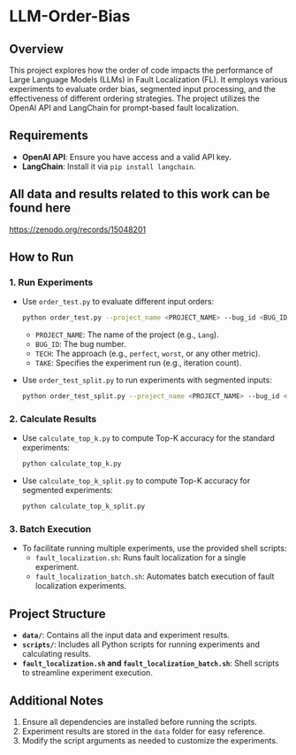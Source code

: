 # LLM-Order-Bias

## Overview
This project explores how the order of code impacts the performance of Large Language Models (LLMs) in Fault Localization (FL). It employs various experiments to evaluate order bias, segmented input processing, and the effectiveness of different ordering strategies. The project utilizes the OpenAI API and LangChain for prompt-based fault localization.

## Requirements
- **OpenAI API**: Ensure you have access and a valid API key.
- **LangChain**: Install it via `pip install langchain`.

## All data and results related to this work can be found here
https://zenodo.org/records/15048201

## How to Run

### 1. **Run Experiments**
   - Use `order_test.py` to evaluate different input orders:
     ```bash
     python order_test.py --project_name <PROJECT_NAME> --bug_id <BUG_ID> --tech <TECH> --take <TAKE>
     ```
     - `PROJECT_NAME`: The name of the project (e.g., `Lang`).
     - `BUG_ID`: The bug number.
     - `TECH`: The approach (e.g., `perfect`, `worst`, or any other metric).
     - `TAKE`: Specifies the experiment run (e.g., iteration count).

   - Use `order_test_split.py` to run experiments with segmented inputs:
     ```bash
     python order_test_split.py --project_name <PROJECT_NAME> --bug_id <BUG_ID> --tech <TECH> --take <TAKE>
     ```

### 2. **Calculate Results**
   - Use `calculate_top_k.py` to compute Top-K accuracy for the standard experiments:
     ```bash
     python calculate_top_k.py
     ```
   - Use `calculate_top_k_split.py` to compute Top-K accuracy for segmented experiments:
     ```bash
     python calculate_top_k_split.py
     ```

### 3. **Batch Execution**
   - To facilitate running multiple experiments, use the provided shell scripts:
     - `fault_localization.sh`: Runs fault localization for a single experiment.
     - `fault_localization_batch.sh`: Automates batch execution of fault localization experiments.

## Project Structure
- **`data/`**: Contains all the input data and experiment results.
- **`scripts/`**: Includes all Python scripts for running experiments and calculating results.
- **`fault_localization.sh` and `fault_localization_batch.sh`**: Shell scripts to streamline experiment execution.

## Additional Notes
1. Ensure all dependencies are installed before running the scripts.
2. Experiment results are stored in the `data` folder for easy reference.
3. Modify the script arguments as needed to customize the experiments.

